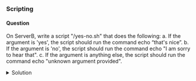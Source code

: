 ### Scripting

#### Question

On ServerB, write a script "/yes-no.sh" that does the following:
a. If the argument is 'yes', the script should run the command echo “that's nice”.
b. If the argument is 'no', the script should run the command echo "I am sorry to hear that".
c. If the argument is anything else, the script should run the command echo "unknown argument provided".


<details> <summary>Solution</summary>


1. Edit a file "/yes-no.sh" as follows:

```bash
    #!/bin/bash
    # check that an argument was provided or exit
    if [ -z $1 ]
    then
    echo you have to provide an argument
    exit 2
    fi
     
    # rewrite all in lowercase
    TEXT=$(echo $1 | tr [:upper:] [:lower:])
     
    # evaluate arguments
    case $TEXT in
    yes)
    echo that\'s nice
    ;;
    no)
    echo i\'m sorry to hear that
    ;;
    *)
    echo unknown argument provided
    esac
```

2. To change the permissions of the file "yes-no.sh" to make it executable by all users (a = all, +x = add execute permission), run:
```
chmod a+x /yes-no.sh
```
This command allows the script to be run as an executable program.

4. To execute the script “/yes-no.sh” using the sh shell, run:
```bash
# sh /yes-no.sh 
```
</details>